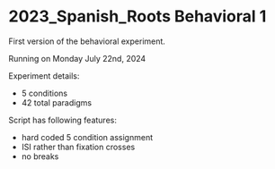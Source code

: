 # 2023_Spanish_Roots Behavioral 1


First version of the behavioral experiment.

Running on Monday July 22nd, 2024


Experiment details:
- 5 conditions
- 42 total paradigms


Script has following features:
- hard coded 5 condition assignment
- ISI rather than fixation crosses
- no breaks
